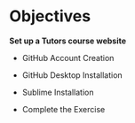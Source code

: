 # Objectives

**Set up a Tutors course website**
<br />

- GitHub Account Creation


- GitHub Desktop Installation


- Sublime Installation


- Complete the Exercise